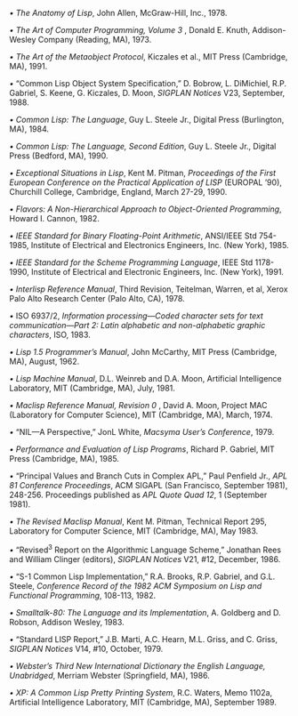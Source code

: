  



*• The Anatomy of Lisp*, John Allen, McGraw-Hill, Inc., 1978. 



*• The Art of Computer Programming, Volume 3* , Donald E. Knuth, Addison-Wesley Company (Reading, MA), 1973. 



*• The Art of the Metaobject Protocol*, Kiczales et al., MIT Press (Cambridge, MA), 1991. 



*•* “Common Lisp Object System Specification,” D. Bobrow, L. DiMichiel, R.P. Gabriel, S. Keene, G. Kiczales, D. Moon, *SIGPLAN Notices* V23, September, 1988. 



*• Common Lisp: The Language*, Guy L. Steele Jr., Digital Press (Burlington, MA), 1984. 



*• Common Lisp: The Language, Second Edition*, Guy L. Steele Jr., Digital Press (Bedford, MA), 1990. 



*• Exceptional Situations in Lisp*, Kent M. Pitman, *Proceedings of the First European Conference on the Practical Application of LISP* (EUROPAL ’90), Churchill College, Cambridge, England, March 27-29, 1990. 



*• Flavors: A Non-Hierarchical Approach to Object-Oriented Programming*, Howard I. Cannon, 1982. 



*• IEEE Standard for Binary Floating-Point Arithmetic*, ANSI/IEEE Std 754-1985, Institute of Electrical and Electronics Engineers, Inc. (New York), 1985. 



*• IEEE Standard for the Scheme Programming Language*, IEEE Std 1178-1990, Institute of Electrical and Electronic Engineers, Inc. (New York), 1991. 



*• Interlisp Reference Manual*, Third Revision, Teitelman, Warren, et al, Xerox Palo Alto Research Center (Palo Alto, CA), 1978. 



*•* ISO 6937/2, *Information processing—Coded character sets for text communication—Part 2: Latin alphabetic and non-alphabetic graphic characters*, ISO, 1983. 



*• Lisp 1.5 Programmer’s Manual*, John McCarthy, MIT Press (Cambridge, MA), August, 1962. 



*• Lisp Machine Manual*, D.L. Weinreb and D.A. Moon, Artificial Intelligence Laboratory, MIT (Cambridge, MA), July, 1981. 



*• Maclisp Reference Manual, Revision 0* , David A. Moon, Project MAC (Laboratory for Computer Science), MIT (Cambridge, MA), March, 1974.  







*•* “NIL—A Perspective,” JonL White, *Macsyma User’s Conference*, 1979. 



*• Performance and Evaluation of Lisp Programs*, Richard P. Gabriel, MIT Press (Cambridge, MA), 1985. 



*•* “Principal Values and Branch Cuts in Complex APL,” Paul Penfield Jr., *APL 81 Conference Proceedings*, ACM SIGAPL (San Francisco, September 1981), 248-256. Proceedings published as *APL Quote Quad 12*, 1 (September 1981). 



*• The Revised Maclisp Manual*, Kent M. Pitman, Technical Report 295, Laboratory for Computer Science, MIT (Cambridge, MA), May 1983. 



*•* “Revised<sup>3</sup> Report on the Algorithmic Language Scheme,” Jonathan Rees and William Clinger (editors), *SIGPLAN Notices* V21, #12, December, 1986. 



*•* “S-1 Common Lisp Implementation,” R.A. Brooks, R.P. Gabriel, and G.L. Steele, *Conference Record of the 1982 ACM Symposium on Lisp and Functional Programming*, 108-113, 1982. 



*• Smalltalk-80: The Language and its Implementation*, A. Goldberg and D. Robson, Addison Wesley, 1983. 



*•* “Standard LISP Report,” J.B. Marti, A.C. Hearn, M.L. Griss, and C. Griss, *SIGPLAN Notices* V14, #10, October, 1979. 



*• Webster’s Third New International Dictionary the English Language, Unabridged*, Merriam Webster (Springfield, MA), 1986. 



*• XP: A Common Lisp Pretty Printing System*, R.C. Waters, Memo 1102a, Artificial Intelligence Laboratory, MIT (Cambridge, MA), September 1989. 











